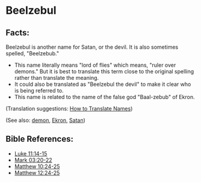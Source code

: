 # Beelzebul #

## Facts: ##

Beelzebul is another name for Satan, or the devil. It is also sometimes spelled, "Beelzebub."

 * This name literally means "lord of flies" which means, "ruler over demons." But it is best to translate this term close to the original spelling rather than translate the meaning.
 * It could also be translated as "Beelzebul the devil" to make it clear who is being referred to.
 * This name is related to the name of the false god "Baal-zebub" of Ekron.

(Translation suggestions: [How to Translate Names](en/ta-vol1/translate/man/translate-names))

(See also: [demon](../kt/demon.md), [Ekron](../other/ekron.md), [Satan](../kt/satan.md))

## Bible References: ##

* [Luke 11:14-15](en/tn/luk/help/11/14)
* [Mark 03:20-22](en/tn/mrk/help/03/20)
* [Matthew 10:24-25](en/tn/mat/help/10/24)
* [Matthew 12:24-25](en/tn/mat/help/12/24)